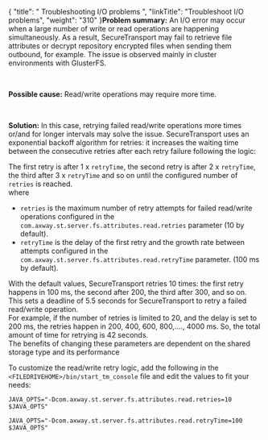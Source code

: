 {
    "title": " Troubleshooting I/O problems ",
    "linkTitle": "Troubleshoot I/O problems",
    "weight": "310"
}**Problem summary:** An I/O error may occur when a large number of write or read operations are happening simultaneously. As a result, SecureTransport may fail to retrieve file attributes or decrypt repository encrypted files when sending them outbound, for example. The issue is observed mainly in cluster environments with GlusterFS.

 

**Possible cause:** Read/write operations may require more time.

 

**Solution:** In this case, retrying failed read/write operations more times or/and for longer intervals may solve the issue. SecureTransport uses an exponential backoff algorithm for retries: it increases the waiting time between the consecutive retries after each retry failure following the logic:

The first retry is after 1 x `retryTime`, the second retry is after 2 x `retryTime`, the third after 3 x `retryTime` and so on until the configured number of `retries` is reached.  
where

-   `retries` is the maximum number of retry attempts for failed read/write operations configured in the `com.axway.st.server.fs.attributes.read.retries` parameter (10 by default).
-   `retryTime` is the delay of the first retry and the growth rate between attempts configured in the `com.axway.st.server.fs.attributes.read.retryTime` parameter. (100 ms by default).

With the default values, SecureTransport retries 10 times: the first retry happens in 100 ms, the second after 200, the third after 300, and so on. This sets a deadline of 5.5 seconds for SecureTransport to retry a failed read/write operation.  
For example, if the number of retries is limited to 20, and the delay is set to 200 ms, the retries happen in 200, 400, 600, 800,...., 4000 ms. So, the total amount of time for retrying is 42 seconds.  
The benefits of changing these parameters are dependent on the shared storage type and its performance

To customize the read/write retry logic, add the following in the `<FILEDRIVEHOME>/bin/start_tm_console` file and edit the values to fit your needs:

`JAVA_OPTS="-Dcom.axway.st.server.fs.attributes.read.retries=10 $JAVA_OPTS"`

`JAVA_OPTS="-Dcom.axway.st.server.fs.attributes.read.retryTime=100 $JAVA_OPTS"`
